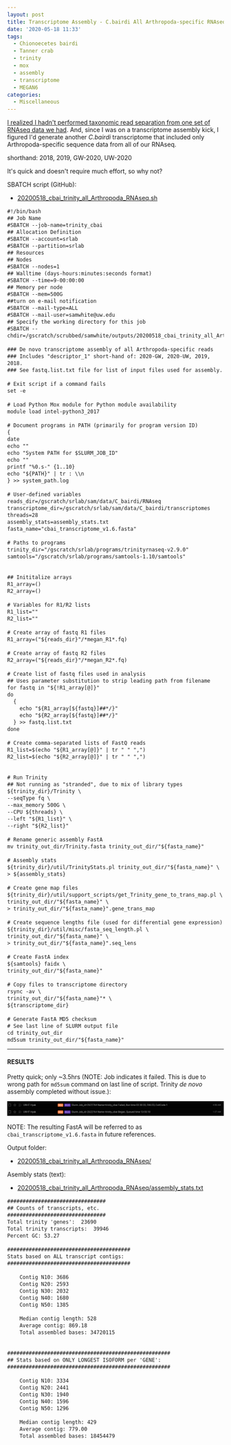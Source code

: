 ```yaml
---
layout: post
title: Transcriptome Assembly - C.bairdi All Arthropoda-specific RNAseq Data with Trinity on Mox
date: '2020-05-18 11:33'
tags:
  - Chionoecetes bairdi
  - Tanner crab
  - trinity
  - mox
  - assembly
  - transcriptome
  - MEGAN6
categories:
  - Miscellaneous
---
```

[I realized I hadn't performed taxonomic read separation from one set of RNAseq data we had](https://robertslab.github.io/sams-notebook/2020/05/18/Data-Wrangling-Arthropoda-and-Alveolata-D26-Pool-RNAseq-FastQ-Extractions.html). And, since I was on a transcriptome assembly kick, I figured I'd generate another _C.bairdi_ transcriptome that included only Arthropoda-specific sequence data from all of our RNAseq.  

shorthand: 2018, 2019, GW-2020, UW-2020

It's quick and doesn't require much effort, so why not?

SBATCH script (GitHub):

- [20200518_cbai_trinity_all_Arthropoda_RNAseq.sh](https://github.com/RobertsLab/sams-notebook/blob/master/sbatch_scripts/20200518_cbai_trinity_all_Arthropoda_RNAseq.sh)

```shell
#!/bin/bash
## Job Name
#SBATCH --job-name=trinity_cbai
## Allocation Definition
#SBATCH --account=srlab
#SBATCH --partition=srlab
## Resources
## Nodes
#SBATCH --nodes=1
## Walltime (days-hours:minutes:seconds format)
#SBATCH --time=9-00:00:00
## Memory per node
#SBATCH --mem=500G
##turn on e-mail notification
#SBATCH --mail-type=ALL
#SBATCH --mail-user=samwhite@uw.edu
## Specify the working directory for this job
#SBATCH --chdir=/gscratch/scrubbed/samwhite/outputs/20200518_cbai_trinity_all_Arthropoda_RNAseq

### De novo transcriptome assembly of all Arthropoda-specific reads
### Includes "descriptor_1" short-hand of: 2020-GW, 2020-UW, 2019, 2018.
### See fastq.list.txt file for list of input files used for assembly.

# Exit script if a command fails
set -e

# Load Python Mox module for Python module availability
module load intel-python3_2017

# Document programs in PATH (primarily for program version ID)
{
date
echo ""
echo "System PATH for $SLURM_JOB_ID"
echo ""
printf "%0.s-" {1..10}
echo "${PATH}" | tr : \\n
} >> system_path.log

# User-defined variables
reads_dir=/gscratch/srlab/sam/data/C_bairdi/RNAseq
transcriptome_dir=/gscratch/srlab/sam/data/C_bairdi/transcriptomes
threads=28
assembly_stats=assembly_stats.txt
fasta_name="cbai_transcriptome_v1.6.fasta"

# Paths to programs
trinity_dir="/gscratch/srlab/programs/trinityrnaseq-v2.9.0"
samtools="/gscratch/srlab/programs/samtools-1.10/samtools"


## Inititalize arrays
R1_array=()
R2_array=()

# Variables for R1/R2 lists
R1_list=""
R2_list=""

# Create array of fastq R1 files
R1_array=("${reads_dir}"/*megan_R1*.fq)

# Create array of fastq R2 files
R2_array=("${reads_dir}"/*megan_R2*.fq)

# Create list of fastq files used in analysis
## Uses parameter substitution to strip leading path from filename
for fastq in "${!R1_array[@]}"
do
  {
    echo "${R1_array[${fastq}]##*/}"
    echo "${R2_array[${fastq}]##*/}"
  } >> fastq.list.txt
done

# Create comma-separated lists of FastQ reads
R1_list=$(echo "${R1_array[@]}" | tr " " ",")
R2_list=$(echo "${R2_array[@]}" | tr " " ",")


# Run Trinity
## Not running as "stranded", due to mix of library types
${trinity_dir}/Trinity \
--seqType fq \
--max_memory 500G \
--CPU ${threads} \
--left "${R1_list}" \
--right "${R2_list}"

# Rename generic assembly FastA
mv trinity_out_dir/Trinity.fasta trinity_out_dir/"${fasta_name}"

# Assembly stats
${trinity_dir}/util/TrinityStats.pl trinity_out_dir/"${fasta_name}" \
> ${assembly_stats}

# Create gene map files
${trinity_dir}/util/support_scripts/get_Trinity_gene_to_trans_map.pl \
trinity_out_dir/"${fasta_name}" \
> trinity_out_dir/"${fasta_name}".gene_trans_map

# Create sequence lengths file (used for differential gene expression)
${trinity_dir}/util/misc/fasta_seq_length.pl \
trinity_out_dir/"${fasta_name}" \
> trinity_out_dir/"${fasta_name}".seq_lens

# Create FastA index
${samtools} faidx \
trinity_out_dir/"${fasta_name}"

# Copy files to transcriptome directory
rsync -av \
trinity_out_dir/"${fasta_name}"* \
${transcriptome_dir}

# Generate FastA MD5 checksum
# See last line of SLURM output file
cd trinity_out_dir
md5sum trinity_out_dir/"${fasta_name}"
```

---

#### RESULTS

Pretty quick; only ~3.5hrs (NOTE: Job indicates it failed. This is due to wrong path for `md5sum` command on last line of script. Trinity _de novo_ assembly completed without issue.):

![Trinity all Arthropoda-specific RNAseq runtime](https://github.com/RobertsLab/sams-notebook/blob/master/images/screencaps/20200518_cbai_trinity_all_Arthropoda_RNAseq_runtime.png?raw=true)

NOTE: The resulting FastA will be referred to as `cbai_transcriptome_v1.6.fasta` in future references.

Output folder:

- [20200518_cbai_trinity_all_Arthropoda_RNAseq/](https://gannet.fish.washington.edu/Atumefaciens/20200518_cbai_trinity_all_Arthropoda_RNAseq/)




Asembly stats (text):

- [20200518_cbai_trinity_all_Arthropoda_RNAseq/assembly_stats.txt](https://gannet.fish.washington.edu/Atumefaciens/20200518_cbai_trinity_all_Arthropoda_RNAseq/assembly_stats.txt)

```
################################
## Counts of transcripts, etc.
################################
Total trinity 'genes':	23690
Total trinity transcripts:	39946
Percent GC: 53.27

########################################
Stats based on ALL transcript contigs:
########################################

	Contig N10: 3686
	Contig N20: 2593
	Contig N30: 2032
	Contig N40: 1680
	Contig N50: 1385

	Median contig length: 528
	Average contig: 869.18
	Total assembled bases: 34720115


#####################################################
## Stats based on ONLY LONGEST ISOFORM per 'GENE':
#####################################################

	Contig N10: 3334
	Contig N20: 2441
	Contig N30: 1940
	Contig N40: 1596
	Contig N50: 1296

	Median contig length: 429
	Average contig: 779.00
	Total assembled bases: 18454479
  ```

